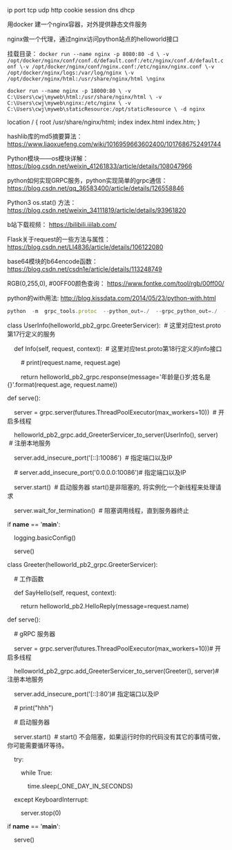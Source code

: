 ip port tcp udp http cookie session dns dhcp

用docker 建一个nginx容器，对外提供静态文件服务

nginx做一个代理，通过nginx访问python站点的helloworld接口

挂载目录：
`docker run --name nginx -p 8080:80 -d \ -v /opt/docker/nginx/conf/conf.d/default.conf:/etc/nginx/conf.d/default.conf \-v /opt/docker/nginx/conf/nginx.conf:/etc/nginx/nginx.conf \-v /opt/docker/nginx/logs:/var/log/nginx \-v /opt/docker/nginx/html:/usr/share/nginx/html \nginx`

`docker run --name nginx -p 18000:80 \ -v C:\Users\cwj\myweb\html:/usr/share/nginx/html \ -v C:\Users\cwj\myweb\nginx:/etc/nginx \ -v C:\Users\cwj\myweb\staticResource:/opt/staticResource \ -d nginx`


  location /  {
        root   /usr/share/nginx/html;
        index  index.html index.htm;
    }



hashlib库的md5摘要算法：
https://www.liaoxuefeng.com/wiki/1016959663602400/1017686752491744

Python模块——os模块详解：
https://blog.csdn.net/weixin_41261833/article/details/108047966

python如何实现GRPC服务，python实现简单的grpc通信：
https://blog.csdn.net/qq_36583400/article/details/126558846

Python3 os.stat() 方法：
https://blog.csdn.net/weixin_34111819/article/details/93961820

b站下载视频：
https://bilibili.iiilab.com/

Flask关于request的一些方法与属性：
https://blog.csdn.net/LI4836/article/details/106122080

base64模块的b64encode函数：
https://blog.csdn.net/csdn1e/article/details/113248749

RGB(0,255,0), #00FF00颜色查询：
https://www.fontke.com/tool/rgb/00ff00/

python的with用法:
http://blog.kissdata.com/2014/05/23/python-with.html



```javascript
python  -m  grpc_tools.protoc  --python_out=./  --grpc_python_out=./  -I./ helloworld.proto
```




  

class UserInfo(helloworld_pb2_grpc.GreeterServicer):  # 这里对应test.proto第17行定义的服务

    def Info(self, request, context):  # 这里对应test.proto第18行定义的info接口

        # print(request.name, request.age)

        return helloworld_pb2_grpc.response(message='年龄是{}岁;姓名是{}'.format(request.age, request.name))

def serve():

    server = grpc.server(futures.ThreadPoolExecutor(max_workers=10))  # 开启多线程

    helloworld_pb2_grpc.add_GreeterServicer_to_server(UserInfo(), server)  # 注册本地服务

    server.add_insecure_port('[::]:10086')  # 指定端口以及IP

    # server.add_insecure_port('0.0.0.0:10086')# 指定端口以及IP

    server.start()  # 启动服务器 start()是非阻塞的, 将实例化一个新线程来处理请求

    server.wait_for_termination()  # 阻塞调用线程，直到服务器终止  

if __name__ == '__main__':

    logging.basicConfig()

    serve()

class Greeter(helloworld_pb2_grpc.GreeterServicer):

    # 工作函数

    def SayHello(self, request, context):

        return helloworld_pb2.HelloReply(message=request.name)
 
def serve():

    # gRPC 服务器

    server = grpc.server(futures.ThreadPoolExecutor(max_workers=10))# 开启多线程

    helloworld_pb2_grpc.add_GreeterServicer_to_server(Greeter(), server)# 注册本地服务

    server.add_insecure_port('[::]:80')# 指定端口以及IP

    # print("hhh")

    # 启动服务器

    server.start()  # start() 不会阻塞，如果运行时你的代码没有其它的事情可做，你可能需要循环等待。

    try:

        while True:

            time.sleep(_ONE_DAY_IN_SECONDS)

    except KeyboardInterrupt:

        server.stop(0)
 
if __name__ == '__main__':

    serve()